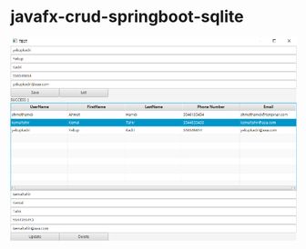 # javafx-crud-springboot-sqlite


![alt text](https://github.com/vuraltamer/javafx-crud-springboot-sqlite/blob/main/jfxtest.jpg)
